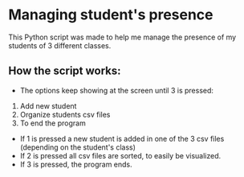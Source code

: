 # Managing student's presence

This Python script was made to help me manage the presence of my students of 3 different classes.

## How the script works:
- The options keep showing at the screen until 3 is pressed:
 1. Add new student
 2. Organize students csv files
 3. To end the program
- If 1 is pressed a new student is added in one of the 3 csv files (depending on the student's class)
- If 2 is pressed all csv files are sorted, to easily be visualized.
- If 3 is pressed, the program ends.
